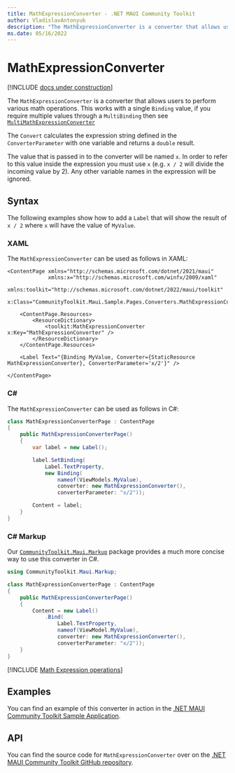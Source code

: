 ```yaml
---
title: MathExpressionConverter - .NET MAUI Community Toolkit
author: VladislavAntonyuk
description: "The MathExpressionConverter is a converter that allows users to perform various math operations."
ms.date: 05/16/2022
---
```


# MathExpressionConverter

[!INCLUDE [docs under construction](../includes/preview-note.md)]

The `MathExpressionConverter` is a converter that allows users to perform various math operations. This works with a single `Binding` value, if you require multiple values through a `MultiBinding` then see [`MultiMathExpressionConverter`](multi-math-expression-converter.md)

The `Convert` calculates the expression string defined in the `ConverterParameter` with one variable and returns a `double` result.

The value that is passed in to the converter will be named `x`. In order to refer to this value inside the expression you must use `x` (e.g. `x / 2` will divide the incoming value by 2). Any other variable names in the expression will be ignored.

## Syntax

The following examples show how to add a `Label` that will show the result of `x / 2` where `x` will have the value of `MyValue`.

### XAML

The `MathExpressionConverter` can be used as follows in XAML:

```xaml
<ContentPage xmlns="http://schemas.microsoft.com/dotnet/2021/maui"
             xmlns:x="http://schemas.microsoft.com/winfx/2009/xaml"
             xmlns:toolkit="http://schemas.microsoft.com/dotnet/2022/maui/toolkit"
             x:Class="CommunityToolkit.Maui.Sample.Pages.Converters.MathExpressionConverterPage">

    <ContentPage.Resources>
        <ResourceDictionary>
            <toolkit:MathExpressionConverter x:Key="MathExpressionConverter" />
        </ResourceDictionary>
    </ContentPage.Resources>

    <Label Text="{Binding MyValue, Converter={StaticResource MathExpressionConverter}, ConverterParameter='x/2'}" />

</ContentPage>
```

### C#

The `MathExpressionConverter` can be used as follows in C#:

```csharp
class MathExpressionConverterPage : ContentPage
{
    public MathExpressionConverterPage()
    {
        var label = new Label();

        label.SetBinding(
            Label.TextProperty,
            new Binding(
                nameof(ViewModels.MyValue),
                converter: new MathExpressionConverter(),
                converterParameter: "x/2"));

        Content = label;
    }
}
```

### C# Markup

Our [`CommunityToolkit.Maui.Markup`](../markup/markup.md) package provides a much more concise way to use this converter in C#.

```csharp
using CommunityToolkit.Maui.Markup;

class MathExpressionConverterPage : ContentPage
{
    public MathExpressionConverterPage()
    {
        Content = new Label()
            .Bind(
                Label.TextProperty,
                nameof(ViewModel.MyValue),
                converter: new MathExpressionConverter(),
                converterParameter: "x/2"));
    }
}
```

[!INCLUDE [Math Expression operations](../includes/math-expression-operations.md)]

## Examples

You can find an example of this converter in action in the [.NET MAUI Community Toolkit Sample Application](https://github.com/CommunityToolkit/Maui/blob/main/samples/CommunityToolkit.Maui.Sample/Pages/Converters/MathExpressionConverterPage.xaml).

## API

You can find the source code for `MathExpressionConverter` over on the [.NET MAUI Community Toolkit GitHub repository](https://github.com/CommunityToolkit/Maui/blob/main/src/CommunityToolkit.Maui/Converters/MathExpressionConverter/MathExpressionConverter.shared.cs).
